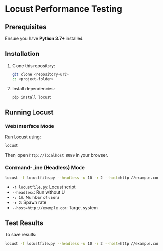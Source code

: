 # Locust Performance Testing

## Prerequisites
Ensure you have **Python 3.7+** installed.

## Installation
1. Clone this repository:
   ```bash
   git clone <repository-url>
   cd <project-folder>
   ```
2. Install dependencies:
   ```bash
   pip install locust
   ```

## Running Locust
### Web Interface Mode
Run Locust using:
```bash
locust
```
Then, open `http://localhost:8089` in your browser.

### Command-Line (Headless) Mode
```bash
locust -f locustfile.py --headless -u 10 -r 2 --host=http://example.com
```
- `-f locustfile.py`: Locust script
- `--headless`: Run without UI
- `-u 10`: Number of users
- `-r 2`: Spawn rate
- `--host=http://example.com`: Target system

## Test Results
To save results:
```bash
locust -f locustfile.py --headless -u 10 -r 2 --host=http://example.com --csv=results
```

